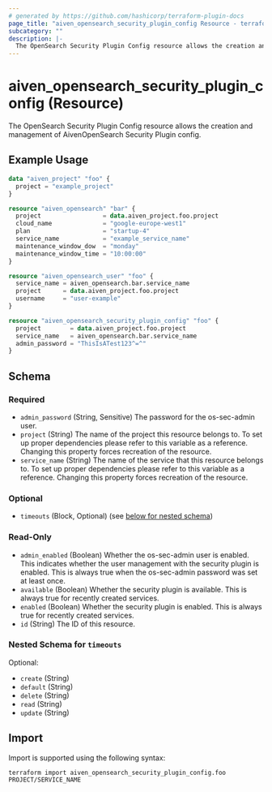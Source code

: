 ```yaml
---
# generated by https://github.com/hashicorp/terraform-plugin-docs
page_title: "aiven_opensearch_security_plugin_config Resource - terraform-provider-aiven"
subcategory: ""
description: |-
  The OpenSearch Security Plugin Config resource allows the creation and management of AivenOpenSearch Security Plugin config.
---
```


# aiven_opensearch_security_plugin_config (Resource)

The OpenSearch Security Plugin Config resource allows the creation and management of AivenOpenSearch Security Plugin config.

## Example Usage

```terraform
data "aiven_project" "foo" {
  project = "example_project"
}

resource "aiven_opensearch" "bar" {
  project                 = data.aiven_project.foo.project
  cloud_name              = "google-europe-west1"
  plan                    = "startup-4"
  service_name            = "example_service_name"
  maintenance_window_dow  = "monday"
  maintenance_window_time = "10:00:00"
}

resource "aiven_opensearch_user" "foo" {
  service_name = aiven_opensearch.bar.service_name
  project      = data.aiven_project.foo.project
  username     = "user-example"
}

resource "aiven_opensearch_security_plugin_config" "foo" {
  project        = data.aiven_project.foo.project
  service_name   = aiven_opensearch.bar.service_name
  admin_password = "ThisIsATest123^=^"
}
```

<!-- schema generated by tfplugindocs -->
## Schema

### Required

- `admin_password` (String, Sensitive) The password for the os-sec-admin user.
- `project` (String) The name of the project this resource belongs to. To set up proper dependencies please refer to this variable as a reference. Changing this property forces recreation of the resource.
- `service_name` (String) The name of the service that this resource belongs to. To set up proper dependencies please refer to this variable as a reference. Changing this property forces recreation of the resource.

### Optional

- `timeouts` (Block, Optional) (see [below for nested schema](#nestedblock--timeouts))

### Read-Only

- `admin_enabled` (Boolean) Whether the os-sec-admin user is enabled. This indicates whether the user management with the security plugin is enabled. This is always true when the os-sec-admin password was set at least once.
- `available` (Boolean) Whether the security plugin is available. This is always true for recently created services.
- `enabled` (Boolean) Whether the security plugin is enabled. This is always true for recently created services.
- `id` (String) The ID of this resource.

<a id="nestedblock--timeouts"></a>
### Nested Schema for `timeouts`

Optional:

- `create` (String)
- `default` (String)
- `delete` (String)
- `read` (String)
- `update` (String)

## Import

Import is supported using the following syntax:

```shell
terraform import aiven_opensearch_security_plugin_config.foo PROJECT/SERVICE_NAME
```
